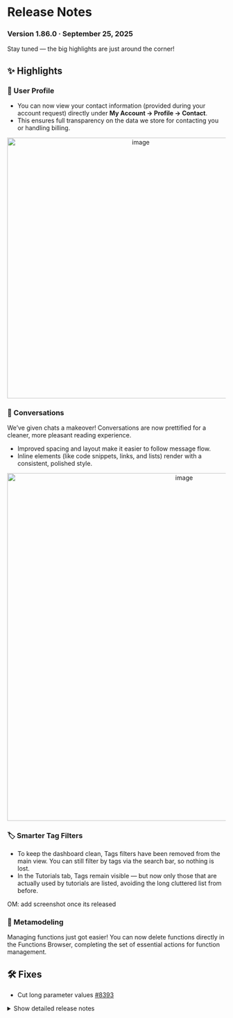 # Release Notes

### Version 1.86.0 · September 25, 2025

Stay tuned — the big highlights are just around the corner!

## ✨ Highlights

### 👤 User Profile
* You can now view your contact information (provided during your account request) directly under **My Account → Profile → Contact**.
* This ensures full transparency on the data we store for contacting you or handling billing.

<div align="center">
  <img width="600px" alt="image" src="https://github.com/user-attachments/assets/e42aa7b2-c9f6-475b-8cfa-34aff78a8adb" />
</div>

### 💬 Conversations
We’ve given chats a makeover! Conversations are now prettified for a cleaner, more pleasant reading experience.
- Improved spacing and layout make it easier to follow message flow.
- Inline elements (like code snippets, links, and lists) render with a consistent, polished style.

<div align="center">
  <img width="800px" alt="image" src="https://github.com/user-attachments/assets/0cfdda6b-6e43-4a70-9351-002ddc6ffb6a" />
</div>

### 🏷️ Smarter Tag Filters
- To keep the dashboard clean, Tags filters have been removed from the main view. You can still filter by tags via the search bar, so nothing is lost.
- In the Tutorials tab, Tags remain visible — but now only those that are actually used by tutorials are listed, avoiding the long cluttered list from before.

OM: add screenshot once its released

### 🧠 Metamodeling
Managing functions just got easier! You can now delete functions directly in the Functions Browser, completing the set of essential actions for function management.

## 🛠 Fixes
- Cut long parameter values [#8393](https://github.com/ITISFoundation/osparc-simcore/pull/8393)

<details>
<summary>Show detailed release notes</summary>

## What's Changed
* ⚠️🎨✨ Execute the api-server's `run` and `map` function api endpoints in celery worker by @bisgaard-itis in https://github.com/ITISFoundation/osparc-simcore/pull/8233
* ✨ [Frontend] OEC to Support chat by @odeimaiz in https://github.com/ITISFoundation/osparc-simcore/pull/8288
* 🎨 Use FogBugz client to create support request (⚠️) by @matusdrobuliak66 in https://github.com/ITISFoundation/osparc-simcore/pull/8293
* Add a function_job_list_with_status endpoint   🎨 by @wvangeit in https://github.com/ITISFoundation/osparc-simcore/pull/8278
* ✨ dynamic-scheduler prerequisites  ⚠️🚨 by @GitHK in https://github.com/ITISFoundation/osparc-simcore/pull/8287
* 🐛🎨Do not fail a pipeline when the clusters-keeper or the computational backend in general is not reachable for short time 🚨 by @sanderegg in https://github.com/ITISFoundation/osparc-simcore/pull/8286
* ✨ Support center: extend response model of `get profile` endpoint with support group info by @pcrespov in https://github.com/ITISFoundation/osparc-simcore/pull/8294
* ✨ [Frontend] Support: Book a call by @odeimaiz in https://github.com/ITISFoundation/osparc-simcore/pull/8297
* ✨E2E: Added initial skeleton for testing MMUX services in E2E tests by @sanderegg in https://github.com/ITISFoundation/osparc-simcore/pull/8301
* 🐛Director-v2: fix empty arguments for `max` method by @sanderegg in https://github.com/ITISFoundation/osparc-simcore/pull/8308
* Fix python client wrt function job status   🐛 by @wvangeit in https://github.com/ITISFoundation/osparc-simcore/pull/8309
* ✨  Add Optional Contact Information Fields to `get_profile` Response by @pcrespov in https://github.com/ITISFoundation/osparc-simcore/pull/8300
* 🎨 Run each job creation as a single task in `api-worker` by @bisgaard-itis in https://github.com/ITISFoundation/osparc-simcore/pull/8306
* 🎨 [Frontend] Display Contact information by @odeimaiz in https://github.com/ITISFoundation/osparc-simcore/pull/8302
* ♻️ Refactors studies-dispatcher before extending nih portal's views api (🚨) by @pcrespov in https://github.com/ITISFoundation/osparc-simcore/pull/8257
* [Frontend] e2e: IDs for MetaModeling by @odeimaiz in https://github.com/ITISFoundation/osparc-simcore/pull/8310
* 🎨 [Frontend] All users know about the Support group by @odeimaiz in https://github.com/ITISFoundation/osparc-simcore/pull/8305
* 🐛 [Frontend] FIXES: Add nodes by @odeimaiz in https://github.com/ITISFoundation/osparc-simcore/pull/8312
* 🎨 Allow headers and random body generation in single endpoint locust test by @bisgaard-itis in https://github.com/ITISFoundation/osparc-simcore/pull/8318
* 🎨 Enhance account request emails to reduce invitation errors by @pcrespov in https://github.com/ITISFoundation/osparc-simcore/pull/8317
* ✨Clusters-keeper: Add new ENV to test different configurations by @sanderegg in https://github.com/ITISFoundation/osparc-simcore/pull/8304
* 🎨 [Frontend] Enh: Show Tags filter only in the Tutorials tab by @odeimaiz in https://github.com/ITISFoundation/osparc-simcore/pull/8320
* 🎨 Add env var for setting number of threads in api-server celery worker by @bisgaard-itis in https://github.com/ITISFoundation/osparc-simcore/pull/8298
* 🎨Maintenance & Performance: Properly setup asyncpg DB engine by @sanderegg in https://github.com/ITISFoundation/osparc-simcore/pull/8322
* 🎨 Only run a single function at a time in map endpoint by @bisgaard-itis in https://github.com/ITISFoundation/osparc-simcore/pull/8327
* 🎨 [Frontend] UX: Join project with assigned wallet by @odeimaiz in https://github.com/ITISFoundation/osparc-simcore/pull/8324
* 🐛 [Frontend] Add new parameter from node's inputs by @odeimaiz in https://github.com/ITISFoundation/osparc-simcore/pull/8332
* Add a check_write_permissions option to update function job/out  🐛  by @wvangeit in https://github.com/ITISFoundation/osparc-simcore/pull/8325
* ✅ Add parametrizable load tests for function interface by @bisgaard-itis in https://github.com/ITISFoundation/osparc-simcore/pull/8326
* 🎨 added docker hub registry auth to director-v2 when creating services ⚠️ by @GitHK in https://github.com/ITISFoundation/osparc-simcore/pull/8321
* 🎨 [Frontend] Event-driven patch regardless of whether RTC is enabled by @odeimaiz in https://github.com/ITISFoundation/osparc-simcore/pull/8328
* 🐛🎨⚗️Computational backend stability:  improvements step 1 by @sanderegg in https://github.com/ITISFoundation/osparc-simcore/pull/8323
* 🎨 [Frontend] Hide some pages in Study/Template details when user has no write access by @odeimaiz in https://github.com/ITISFoundation/osparc-simcore/pull/8331
* ✨  Support Center: Gives Read Access to Support Users to User Accounts and Product Details by @pcrespov in https://github.com/ITISFoundation/osparc-simcore/pull/8313
* 🎨E2E: add create study, create function, start mmux by @sanderegg in https://github.com/ITISFoundation/osparc-simcore/pull/8311
* 🎨 [Frontend] Distinguish product groups (Everyone/Public and Support) by @odeimaiz in https://github.com/ITISFoundation/osparc-simcore/pull/8335
* ✨ Create custom generate json schema for resolving references by @bisgaard-itis in https://github.com/ITISFoundation/osparc-simcore/pull/8295
* 🐛🎨Computational backend stability: improvements step 2 by @sanderegg in https://github.com/ITISFoundation/osparc-simcore/pull/8341
* ⬆️ Upgrade traefik to `v3.5.2` by @YuryHrytsuk in https://github.com/ITISFoundation/osparc-simcore/pull/8343
* Fix job_task_id not found if db doesnt have the field    🐛  🚑️ by @wvangeit in https://github.com/ITISFoundation/osparc-simcore/pull/8347
* ✨ Check for associated jobs when deleting a function by @giancarloromeo in https://github.com/ITISFoundation/osparc-simcore/pull/8342
* ✨ [Frontend] Delete Functions by @odeimaiz in https://github.com/ITISFoundation/osparc-simcore/pull/8351
* ✨ [Frontend] Support users can access other users extra data by @odeimaiz in https://github.com/ITISFoundation/osparc-simcore/pull/8339
* Bump actions/setup-python from 5 to 6 by @dependabot[bot] in https://github.com/ITISFoundation/osparc-simcore/pull/8329
* Bump actions/setup-node from 4.4.0 to 5.0.0 by @dependabot[bot] in https://github.com/ITISFoundation/osparc-simcore/pull/8330
* ♻️[Maintenance]: Improve RPC Server Logging and Error Handling by @pcrespov in https://github.com/ITISFoundation/osparc-simcore/pull/8346
* 🎨 [Frontend] Enhanced Support Center by @odeimaiz in https://github.com/ITISFoundation/osparc-simcore/pull/8353
* 🎨 [Frontend] Remove S4L's border and Enhance PO Center by @odeimaiz in https://github.com/ITISFoundation/osparc-simcore/pull/8359
* 🎨 Unmarks WEBSERVER_REALTIME_COLLABORATION as dev feature ⚠️ by @pcrespov in https://github.com/ITISFoundation/osparc-simcore/pull/8348
* 🎨 Added user identifiers to the `UserAccountGet`model by @pcrespov in https://github.com/ITISFoundation/osparc-simcore/pull/8358
* 🐛 Ensure consistent Celery task cancellation by @giancarloromeo in https://github.com/ITISFoundation/osparc-simcore/pull/8354
* 🎨 [Frontend] Enh: User Account UI by @odeimaiz in https://github.com/ITISFoundation/osparc-simcore/pull/8361
* 🐛 Ensure proper Redis client shutdown in Celery by @giancarloromeo in https://github.com/ITISFoundation/osparc-simcore/pull/8237
* 🎨🐛 Fix filtering bug in celery tasks by @bisgaard-itis in https://github.com/ITISFoundation/osparc-simcore/pull/8355
* 🎨 Cleanup test in celery library by @bisgaard-itis in https://github.com/ITISFoundation/osparc-simcore/pull/8364
* ♻️ Refactor Models, Schema Validation, and DB Utilities (Spin-off 1 from PR #8141) by @pcrespov in https://github.com/ITISFoundation/osparc-simcore/pull/8360
* ♻️Maintenance: improve cancellation error handling by @sanderegg in https://github.com/ITISFoundation/osparc-simcore/pull/8367
* ♻️ [Maintenance] Refactor Tests Utilities and Typing (Spin-off 2 from PR #8141) by @pcrespov in https://github.com/ITISFoundation/osparc-simcore/pull/8368
* 🎨 [Frontend] Support center feedback by @odeimaiz in https://github.com/ITISFoundation/osparc-simcore/pull/8362
* 🐛 Update API keys uniqueness constraint (🗃️) by @giancarloromeo in https://github.com/ITISFoundation/osparc-simcore/pull/8363
* 🎨 Makes removal of long running tasks faster by @GitHK in https://github.com/ITISFoundation/osparc-simcore/pull/8350
* 🎨 allow support user to patch conversation by @matusdrobuliak66 in https://github.com/ITISFoundation/osparc-simcore/pull/8372
* ♻️🐛 Use celery task manager in function job task client service by @bisgaard-itis in https://github.com/ITISFoundation/osparc-simcore/pull/8352
* 🎨 [Frontend] Suport Center: Chat bubble and Fogbugz link by @odeimaiz in https://github.com/ITISFoundation/osparc-simcore/pull/8369
* 🐛 Celery tasks aborted after submission by @giancarloromeo in https://github.com/ITISFoundation/osparc-simcore/pull/8371
* 🎨 Computational backend performance: improvements step1 by @sanderegg in https://github.com/ITISFoundation/osparc-simcore/pull/8349
* 🐛 Add `task_manager` to api-worker by @bisgaard-itis in https://github.com/ITISFoundation/osparc-simcore/pull/8373
* 🎨Computational backend: performance improvements step2 - autoscaling shall ask dask to retire nodes only if necessary by @sanderegg in https://github.com/ITISFoundation/osparc-simcore/pull/8374
* ♻️Maintenance: multiple improvements after debugging session by @sanderegg in https://github.com/ITISFoundation/osparc-simcore/pull/8370
* ♻️Maintenance: fix generation of service names by @sanderegg in https://github.com/ITISFoundation/osparc-simcore/pull/8377
* 🐛 Minor fixes for the function api by @bisgaard-itis in https://github.com/ITISFoundation/osparc-simcore/pull/8376
* ⚗️ [Frontend] PoC: Rocket preview by @odeimaiz in https://github.com/ITISFoundation/osparc-simcore/pull/8378
* 🎨♻️Computational backend: stability improvements step 4 by @sanderegg in https://github.com/ITISFoundation/osparc-simcore/pull/8380
* 🎨 Increase timeout in map load test by @bisgaard-itis in https://github.com/ITISFoundation/osparc-simcore/pull/8385
* 🐛RabbitMQ client: prevent crashing consumer if channel is closed by @sanderegg in https://github.com/ITISFoundation/osparc-simcore/pull/8382
* ⬆️🔨 upgrade cache cleanup script by @sanderegg in https://github.com/ITISFoundation/osparc-simcore/pull/8390
* 🐛Dask-sidecar: added a larger timeout when pulling images by @sanderegg in https://github.com/ITISFoundation/osparc-simcore/pull/8389
* ⚗️ [Frontend] Integrate the 3rd party Appointment Booking tool by @odeimaiz in https://github.com/ITISFoundation/osparc-simcore/pull/8391
* 🐛 [Frontend] Fix: Crop long parameter values by @odeimaiz in https://github.com/ITISFoundation/osparc-simcore/pull/8393
* 🐛Computational backend: fix issue where job_id is inexistent + logs improvements by @sanderegg in https://github.com/ITISFoundation/osparc-simcore/pull/8395
* 🎨Computational backend: improvements step 5 by @sanderegg in https://github.com/ITISFoundation/osparc-simcore/pull/8396
* 🎨Computational backend: improvements step 6 by @sanderegg in https://github.com/ITISFoundation/osparc-simcore/pull/8397
* 🐛 [Frontend] Fix/hide support buttons by @odeimaiz in https://github.com/ITISFoundation/osparc-simcore/pull/8399
* 🎨Computational backend: stability improvements step7 by @sanderegg in https://github.com/ITISFoundation/osparc-simcore/pull/8400
* 🐛 [Frontend] Fix workbench by @odeimaiz in https://github.com/ITISFoundation/osparc-simcore/pull/8402
* 🐛 Adds user to project rooms on websocket reconnect by @matusdrobuliak66 in https://github.com/ITISFoundation/osparc-simcore/pull/8407
* 🐛🎨 [Frontend] RTC: Reload project after websocket reconnection by @odeimaiz in https://github.com/ITISFoundation/osparc-simcore/pull/8406
* 🎨Computational backend: stability improvements step8 🚨 by @sanderegg in https://github.com/ITISFoundation/osparc-simcore/pull/8401
* 🐛Fix possible race condition in distributed semaphore initialization by @sanderegg in https://github.com/ITISFoundation/osparc-simcore/pull/8411



**Full Changelog**: https://github.com/ITISFoundation/osparc-simcore/compare/v1.85.0...v1.86.0

**Release Issue**: https://github.com/ITISFoundation/osparc-simcore/issues/8338
</details>
















